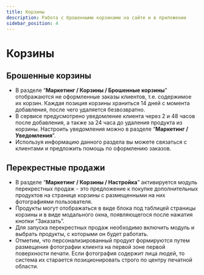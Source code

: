 ```yaml
---
title: Корзины
description: Работа с брошенными корзинами на сайте и в приложении
sidebar_position: 4
---
```


# Корзины
## Брошенные корзины
* В разделе “__Маркетинг / Корзины / Брошенные корзины__” отображаются не оформленные заказы клиентов, т.е. содержимое их корзин. Каждая позиция корзины храниться 14 дней с момента добавления, после чего удаляется безвозвратно.
* В сервисе предусмотрено уведомление клиента через 2 и 48 часов после добавления, а также за 24 часа до удаления продукта из корзины. Настроить уведомления можно в разделе “__Маркетинг / Уведомления__”.
* Используя информацию данного раздела вы можете связаться с клиентами и предложить помощь по оформлению заказов.

## Перекрестные продажи
* В разделе “__Маркетинг / Корзины / Настройка__” активируется модуль перекрестных продаж - это предложение к покупке дополнительных продуктов на странице корзины с размещенными на них фотографиями пользователя.
* Продукты могут отображаться в виде блока под таблицей страницы корзины и в виде модального окна, появляющегося после нажатия кнопки “Заказать”.
* Для запуска перекрестных продаж необходимо включить модуль и выбрать продукты, с которыми он будет работать.
* Отметим, что персонализированный продукт формируются путем размещения фотографии клиента на первой зоне первой поверхности печати. Если фотография содержит лица людей, то система их старается позиционировать строго по центру печатной области.
